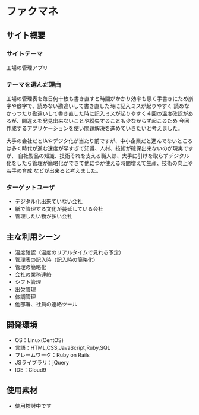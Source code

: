 # ファクマネ

## サイト概要
### サイトテーマ
工場の管理アプリ

### テーマを選んだ理由
工場の管理表を毎日何十枚も書き直すと時間がかかり効率も悪く手書きにため崩字や癖字で、読めない勘違いして書き直した時に記入ミスが起りやすく
読めなかっつたり勘違いして書き直した時に記入ミスが起りやすく４回の温度確認があるが、間違えを発見出来ないことや紛失することも少なからず起こるため
今回作成するアプリケーションを使い問題解決を進めていきたいと考えました。

大手の会社だとIAやデジタ化が当たり前ですが、中小企業だと進んでないところは多く時代が進む速度が早すぎて知識、人材、技術が確保出来ないのが現実ですが、
自社製品の知識、技術それを支える職人は、大手に引けを取らずデジタル化をしたら管理が簡略化ができて他につか使える時間増えて生産、技術の向上や若手の育成
などが出来ると考えました。



### ターゲットユーザ
* デジタル化出来ていない会社
* 紙で管理する文化が蔓延している会社
* 管理したい物が多い会社

## 主な利用シーン
* 温度確認（温度のリアルタイムで見れる予定）
* 管理表の記入時（記入時の簡略化）
* 管理の簡略化
* 会社の業務連絡
* シフト管理
* 出欠管理
* 体調管理
* 他部署、社員の連絡ツール

## 開発環境
- OS：Linux(CentOS)
- 言語：HTML,CSS,JavaScript,Ruby,SQL
- フレームワーク：Ruby on Rails
- JSライブラリ：jQuery
- IDE：Cloud9

## 使用素材
* 使用検討中です